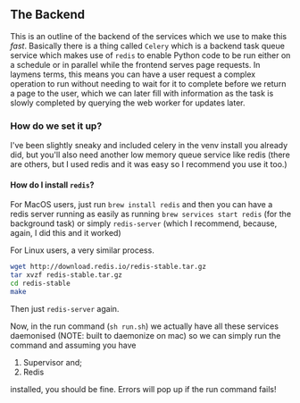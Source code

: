 ## The Backend

This is an outline of the backend of the services which we use to make this *fast*.
Basically there is a thing called `Celery` which is a backend task queue service
which makes use of `redis` to enable Python code to be run either on a schedule
or in parallel while the frontend serves page requests. In laymens terms, this means
you can have a user request a complex operation to run without needing to wait for it
to complete before we return a page to the user, which we can later fill with information
as the task is slowly completed by querying the web worker for updates later.

### How do we set it up?
I've been slightly sneaky and included celery in the venv install you already did, but you'll also
need another low memory queue service like redis (there are others, but I used redis and it was easy 
so I recommend you use it too.)

#### How do I install `redis`?
For MacOS users, just run `brew install redis` and then you can have a redis server running as easily
as running `brew services start redis` (for the background task) or simply `redis-server` (which I recommend,
because, again, I did this and it worked)

For Linux users, a very similar process.
```bash
wget http://download.redis.io/redis-stable.tar.gz
tar xvzf redis-stable.tar.gz
cd redis-stable
make
```
Then just `redis-server` again.

Now, in the run command (`sh run.sh`) we actually have all these services daemonised (NOTE: built to daemonize 
on mac) so we can simply run the command and assuming you have
1. Supervisor and;
2. Redis

installed, you should be fine. Errors will pop up if the run command fails!